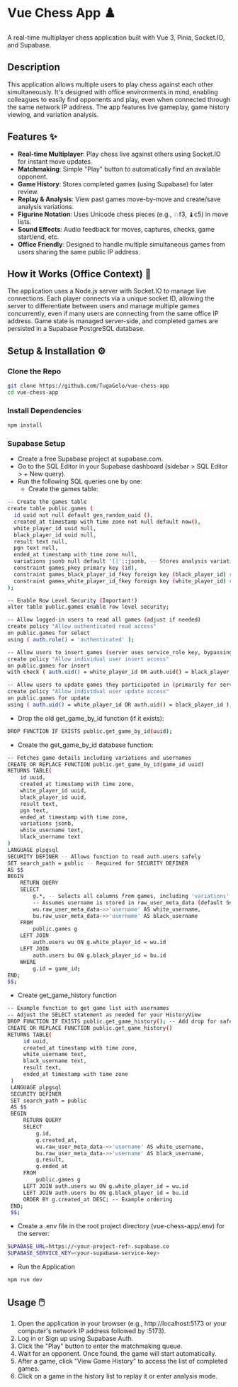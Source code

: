 # Vue Chess App ♟️

A real-time multiplayer chess application built with Vue 3, Pinia, Socket.IO, and Supabase.

## Description

This application allows multiple users to play chess against each other simultaneously. It's designed with office environments in mind, enabling colleagues to easily find opponents and play, even when connected through the same network IP address. The app features live gameplay, game history viewing, and variation analysis.

## Features ✨

- **Real-time Multiplayer**: Play chess live against others using Socket.IO for instant move updates.
- **Matchmaking**: Simple "Play" button to automatically find an available opponent.
- **Game History**: Stores completed games (using Supabase) for later review.
- **Replay & Analysis**: View past games move-by-move and create/save analysis variations.
- **Figurine Notation**: Uses Unicode chess pieces (e.g., ♘f3, ♝c5) in move lists.
- **Sound Effects**: Audio feedback for moves, captures, checks, game start/end, etc.
- **Office Friendly**: Designed to handle multiple simultaneous games from users sharing the same public IP address.

## How it Works (Office Context) 🏢

The application uses a Node.js server with Socket.IO to manage live connections. Each player connects via a unique socket ID, allowing the server to differentiate between users and manage multiple games concurrently, even if many users are connecting from the same office IP address. Game state is managed server-side, and completed games are persisted in a Supabase PostgreSQL database.

## Setup & Installation ⚙️

### Clone the Repo
```sh
git clone https://github.com/TugaGelo/vue-chess-app
cd vue-chess-app
```

### Install Dependencies

```sh
npm install
```

### Supabase Setup

- Create a free Supabase project at supabase.com.
- Go to the SQL Editor in your Supabase dashboard (sidebar > SQL Editor > + New query).
- Run the following SQL queries one by one:
  - Create the games table:
```sh
-- Create the games table
create table public.games (
  id uuid not null default gen_random_uuid (),
  created_at timestamp with time zone not null default now(),
  white_player_id uuid null,
  black_player_id uuid null,
  result text null,
  pgn text null,
  ended_at timestamp with time zone null,
  variations jsonb null default '[]'::jsonb, -- Stores analysis variations
  constraint games_pkey primary key (id),
  constraint games_black_player_id_fkey foreign key (black_player_id) references auth.users (id) on delete set null,
  constraint games_white_player_id_fkey foreign key (white_player_id) references auth.users (id) on delete set null
);

-- Enable Row Level Security (Important!)
alter table public.games enable row level security;

-- Allow logged-in users to read all games (adjust if needed)
create policy "Allow authenticated read access"
on public.games for select
using ( auth.role() = 'authenticated' );

-- Allow users to insert games (server uses service_role key, bypassing this, but good practice)
create policy "Allow individual user insert access"
on public.games for insert
with check ( auth.uid() = white_player_id OR auth.uid() = black_player_id ); -- Example check

-- Allow users to update games they participated in (primarily for server-side updates via service_key)
create policy "Allow individual user update access"
on public.games for update
using ( auth.uid() = white_player_id OR auth.uid() = black_player_id ); -- Example check
```

  - Drop the old get_game_by_id function (if it exists):
```sh
DROP FUNCTION IF EXISTS public.get_game_by_id(uuid);
```

  - Create the get_game_by_id database function:
```sh
-- Fetches game details including variations and usernames
CREATE OR REPLACE FUNCTION public.get_game_by_id(game_id uuid)
RETURNS TABLE(
    id uuid,
    created_at timestamp with time zone,
    white_player_id uuid,
    black_player_id uuid,
    result text,
    pgn text,
    ended_at timestamp with time zone,
    variations jsonb,
    white_username text,
    black_username text
)
LANGUAGE plpgsql
SECURITY DEFINER -- Allows function to read auth.users safely
SET search_path = public -- Required for SECURITY DEFINER
AS $$
BEGIN
    RETURN QUERY
    SELECT
        g.*, -- Selects all columns from games, including 'variations'
        -- Assumes username is stored in raw_user_meta_data (default Supabase Auth)
        wu.raw_user_meta_data->>'username' AS white_username,
        bu.raw_user_meta_data->>'username' AS black_username
    FROM
        public.games g
    LEFT JOIN
        auth.users wu ON g.white_player_id = wu.id
    LEFT JOIN
        auth.users bu ON g.black_player_id = bu.id
    WHERE
        g.id = game_id;
END;
$$;
```

  - Create get_game_history function 
```sh
-- Example function to get game list with usernames
-- Adjust the SELECT statement as needed for your HistoryView
DROP FUNCTION IF EXISTS public.get_game_history(); -- Add drop for safety
CREATE OR REPLACE FUNCTION public.get_game_history()
RETURNS TABLE(
     id uuid,
     created_at timestamp with time zone,
     white_username text,
     black_username text,
     result text,
     ended_at timestamp with time zone
 )
 LANGUAGE plpgsql
 SECURITY DEFINER
 SET search_path = public
 AS $$
 BEGIN
     RETURN QUERY
     SELECT
         g.id,
         g.created_at,
         wu.raw_user_meta_data->>'username' AS white_username,
         bu.raw_user_meta_data->>'username' AS black_username,
         g.result,
         g.ended_at
     FROM
         public.games g
     LEFT JOIN auth.users wu ON g.white_player_id = wu.id
     LEFT JOIN auth.users bu ON g.black_player_id = bu.id
     ORDER BY g.created_at DESC; -- Example ordering
 END;
 $$;
```

  - Create a .env file in the root project directory (vue-chess-app/.env) for the server:
```sh
SUPABASE_URL=https://<your-project-ref>.supabase.co
SUPABASE_SERVICE_KEY=<your-supabase-service-key>
```

  - Run the Application
```sh
npm run dev
```

## Usage 🖱️
1. Open the application in your browser (e.g., http://localhost:5173 or your computer's network IP address followed by :5173).
2. Log in or Sign up using Supabase Auth.
3. Click the "Play" button to enter the matchmaking queue.
4. Wait for an opponent. Once found, the game will start automatically.
5. After a game, click "View Game History" to access the list of completed games.
6. Click on a game in the history list to replay it or enter analysis mode.

